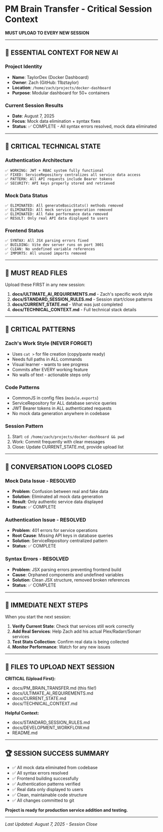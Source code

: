 # PM Brain Transfer - Critical Session Context

**MUST UPLOAD TO EVERY NEW SESSION**

---

## 🧠 **ESSENTIAL CONTEXT FOR NEW AI**

### **Project Identity**
- **Name**: TaylorDex (Docker Dashboard)
- **Owner**: Zach (GitHub: 11bztaylor)
- **Location**: `/home/zach/projects/docker-dashboard`
- **Purpose**: Modular dashboard for 50+ containers

### **Current Session Results**
- **Date**: August 7, 2025
- **Focus**: Mock data elimination + syntax fixes
- **Status**: ✅ COMPLETE - All syntax errors resolved, mock data eliminated

---

## 🔧 **CRITICAL TECHNICAL STATE**

### **Authentication Architecture**
```
✅ WORKING: JWT + RBAC system fully functional
✅ FIXED: ServiceRepository centralizes all service data access
✅ PATTERN: All API requests include Bearer tokens
✅ SECURITY: API keys properly stored and retrieved
```

### **Mock Data Status**
```
✅ ELIMINATED: All generateBasicStats() methods removed
✅ ELIMINATED: All mock service generation removed  
✅ ELIMINATED: All fake performance data removed
✅ RESULT: Only real API data displayed to users
```

### **Frontend Status**
```  
✅ SYNTAX: All JSX parsing errors fixed
✅ BUILDING: Vite dev server runs on port 3001
✅ CLEAN: No undefined variable references
✅ IMPORTS: All unused imports removed
```

---

## 📁 **MUST READ FILES**

Upload these FIRST in any new session:

1. **docs/ULTIMATE_AI_REQUIREMENTS.md** - Zach's specific work style
2. **docs/STANDARD_SESSION_RULES.md** - Session start/close patterns  
3. **docs/CURRENT_STATE.md** - What was just completed
4. **docs/TECHNICAL_CONTEXT.md** - Full technical stack details

---

## 🚨 **CRITICAL PATTERNS**

### **Zach's Work Style (NEVER FORGET)**
- Uses `cat >` for file creation (copy/paste ready)
- Needs full paths in ALL commands
- Visual learner - wants to see progress
- Commits after EVERY working feature
- No walls of text - actionable steps only

### **Code Patterns** 
- CommonJS in config files (`module.exports`)
- ServiceRepository for ALL database service queries
- JWT Bearer tokens in ALL authenticated requests
- No mock data generation anywhere in codebase

### **Session Pattern**
1. Start: `cd /home/zach/projects/docker-dashboard && pwd`
2. Work: Commit frequently with clear messages
3. Close: Update CURRENT_STATE.md, provide upload list

---

## 🔄 **CONVERSATION LOOPS CLOSED**

### **Mock Data Issue - RESOLVED**
- **Problem**: Confusion between real and fake data
- **Solution**: Eliminated all mock data generation 
- **Result**: Only authentic service data displayed
- **Status**: ✅ COMPLETE

### **Authentication Issue - RESOLVED**  
- **Problem**: 401 errors for service operations
- **Root Cause**: Missing API keys in database queries
- **Solution**: ServiceRepository centralized pattern
- **Status**: ✅ COMPLETE

### **Syntax Errors - RESOLVED**
- **Problem**: JSX parsing errors preventing frontend build
- **Cause**: Orphaned components and undefined variables
- **Solution**: Clean JSX structure, removed broken references
- **Status**: ✅ COMPLETE

---

## 🎯 **IMMEDIATE NEXT STEPS**

When you start the next session:

1. **Verify Current State**: Check that services still work correctly
2. **Add Real Services**: Help Zach add his actual Plex/Radarr/Sonarr services
3. **Test Stats Collection**: Confirm real data is being collected
4. **Monitor Performance**: Watch for any new issues

---

## 💾 **FILES TO UPLOAD NEXT SESSION**

**CRITICAL (Upload First):**
- docs/PM_BRAIN_TRANSFER.md (this file!)
- docs/ULTIMATE_AI_REQUIREMENTS.md
- docs/CURRENT_STATE.md  
- docs/TECHNICAL_CONTEXT.md

**Helpful Context:**
- docs/STANDARD_SESSION_RULES.md
- docs/DEVELOPMENT_WORKFLOW.md
- README.md

---

## 🏆 **SESSION SUCCESS SUMMARY**

- ✅ All mock data eliminated from codebase
- ✅ All syntax errors resolved
- ✅ Frontend building successfully  
- ✅ Authentication patterns verified
- ✅ Real data only displayed to users
- ✅ Clean, maintainable code structure
- ✅ All changes committed to git

**Project is ready for production service addition and testing.**

---

*Last Updated: August 7, 2025 - Session Close*